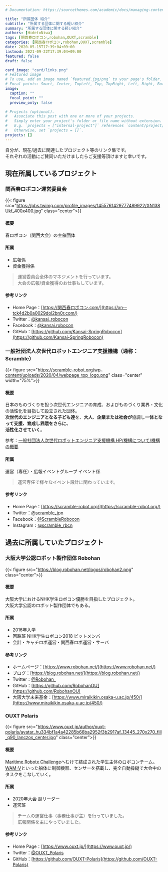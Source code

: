 ```yaml
---
# Documentation: https://sourcethemes.com/academic/docs/managing-content/

title: "所属団体 紹介"
subtitle: "所属する団体に関する軽い紹介"
summary: "所属する団体に関する軽い紹介"
authors: [HidetoNiwa]
tags: [関西春ロボコン,robohan,OUXT,scramble]
categories: [関西春ロボコン,robohan,OUXT,scramble]
date: 2020-05-15T17:39:04+09:00
lastmod: 2021-09-22T17:39:04+09:00
featured: false
draft: false

card_image: "card/links.png"
# Featured image
# To use, add an image named `featured.jpg/png` to your page's folder.
# Focal points: Smart, Center, TopLeft, Top, TopRight, Left, Right, BottomLeft, Bottom, BottomRight.
image:
  caption: ""
  focal_point: ""
  preview_only: false

# Projects (optional).
#   Associate this post with one or more of your projects.
#   Simply enter your project's folder or file name without extension.
#   E.g. `projects = ["internal-project"]` references `content/project/deep-learning/index.md`.
#   Otherwise, set `projects = []`.
projects: []
---
```


自分が、現在/過去に関連したプロジェクト等のリンク集です。<br>
それぞれの活動にご賛同いただけましたらご支援等頂けますと幸いです。

## 現在所属しているプロジェクト

### 関西春ロボコン運営委員会

{{< figure src="https://pbs.twimg.com/profile_images/1455761429777489922/XN138Ukf_400x400.jpg" class="center">}}

#### 概要

春ロボコン（関西大会）の主催団体

#### 所属

- 広報係
- 資金獲得係

> 運営委員会全体のマネジメントを行っています。<br>
> 大会の広報/資金獲得のお仕事もしています。

#### 参考リンク

- Home Page：[https://関西春ロボコン.com/](https://xn--tck4d2b0a0029dol2bn0r.com/)
- Twitter：[@kansai_robocon](https://twitter.com/kansai_robocon)
- Facebook：[@kansai.robocon](https://facebook.com/kansai.robocon/)
- GitHub：[https://github.com/Kansai-SpringRobocon](https://github.com/Kansai-SpringRobocon)

### 一般社団法人次世代ロボットエンジニア支援機構（通称：Scramble）

{{< figure src="https://scramble-robot.org/wp-content/uploads/2020/04/webpage_top_logo.png" class="center" width="75%">}}

#### 概要

日本のものづくりを担う次世代エンジニアの育成、およびものづくり業界・文化の活性化を目指して設立された団体。<br>
**次世代のエンジニアとなる子ども達**を、**大人**、**企業または社会が**協調し**一体となって支援、育成し界隈をさらに、** <br>
**活性化させていく**。

参考：[一般社団法人次世代ロボットエンジニア支援機構 HP/機構について/機構の概要](https://scramble-robot.org/about/profile/)

#### 所属

運営（専任）・広報イベントグループ イベント係
>運営専任で様々なイベント設計に関わっています。

#### 参考リンク

- Home Page：[https://scramble-robot.org/](https://scramble-robot.org/)
- Twitter：[@scramble_jpn](https://twitter.com/scramble_jpn)
- Facebook：[@ScrambleRobocon](https://www.facebook.com/ScrambleRobocon/)
- Instagram：[@scramble_rbcn](https://www.instagram.com/scramble_rbcn/)

## 過去に所属していたプロジェクト

### 大阪大学公認ロボット製作団体 Robohan

{{< figure src="https://blog.robohan.net/logos/robohan2.png" class="center">}}

#### 概要

大阪大学におけるNHK学生ロボコン優勝を目指したプロジェクト。<br>
大阪大学公認のロボット製作団体でもある。

#### 所属

- 2016年入学
- 回路班 NHK学生ロボコン2018 ピットメンバ
- 会計・キャチロボ運営・関西春ロボ運営・サーバ

#### 参考リンク

- ホームページ：[https://www.robohan.net/](https://www.robohan.net/)
- ブログ：[https://blog.robohan.net/](https://blog.robohan.net/)
- Twitter：[@Robohan_](https://twitter.com/Robohan_)
- GitHub：[https://github.com/RobohanOU](https://github.com/RobohanOU)
- 大阪大学未来基金：[https://www.miraikikin.osaka-u.ac.jp/450/](https://www.miraikikin.osaka-u.ac.jp/450/)

### OUXT Polaris

{{< figure src="https://www.ouxt.jp/author/ouxt-polaris/avatar_hu334bf1a4a42285b66ba2952f3b2917af_13445_270x270_fill_q90_lanczos_center.jpg" class="center">}}

#### 概要

[Maritime Robotx Challenge](https://www.robotx.org/)へむけて結成された学生主体のロボコンチーム。<br>
[WAM-V](http://www.wam-v.com/)といった船体に制御機器、センサーを搭載し、完全自動操縦で大会中のタスクをこなしていく。

#### 所属

- 2020年大会 副リーダー<br>
- 運営班

> チームの運営仕事（事務仕事が主）を行っていました。<br>
> 広報関係を主にやっていました。

#### 参考リンク

- Home Page：[https://www.ouxt.jp/](https://www.ouxt.jp/)
- Twitter：[@OUXT_Polaris](https://twitter.com/OUXT_Polaris)
- GitHub：[https://github.com/OUXT-Polaris](https://github.com/OUXT-Polaris)
